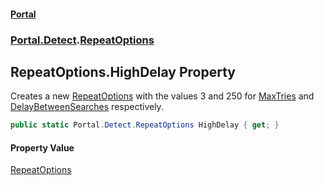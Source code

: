 #### [Portal](index.md 'index')
### [Portal.Detect](Portal.Detect.md 'Portal.Detect').[RepeatOptions](RepeatOptions.md 'Portal.Detect.RepeatOptions')

## RepeatOptions.HighDelay Property

Creates a new [RepeatOptions](RepeatOptions.md 'Portal.Detect.RepeatOptions') with the values 3 and 250 for [MaxTries](RepeatOptions.MaxTries.md 'Portal.Detect.RepeatOptions.MaxTries') and [DelayBetweenSearches](RepeatOptions.DelayBetweenSearches.md 'Portal.Detect.RepeatOptions.DelayBetweenSearches') respectively.

```csharp
public static Portal.Detect.RepeatOptions HighDelay { get; }
```

#### Property Value
[RepeatOptions](RepeatOptions.md 'Portal.Detect.RepeatOptions')